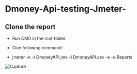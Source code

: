 # Dmoney-Api-testing-Jmeter-
## Clone the report

* Run CMD in the root folder

* Give following command:

 * jmeter -n -t DmoneyAPI.jmx -l DmoneyAPI.csv -e -o Reports
 
![Capture](https://user-images.githubusercontent.com/50632041/187120728-fd9022f9-7502-48fa-b047-817533c0355e.PNG)
